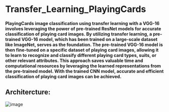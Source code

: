 # Transfer_Learning_PlayingCards
#### PlayingCards image classification using transfer learning with a VGG-16 involves leveraging the power of pre-trained ResNet models for accurate classification of playing card images. By utilizing transfer learning, a pre-trained VGG-16 model, which has been trained on a large-scale dataset like ImageNet, serves as the foundation. The pre-trained VGG-16 model is then fine-tuned on a specific dataset of playing card images, allowing it to learn to recognize and classify different playing card types, suits, or other relevant attributes. This approach saves valuable time and computational resources by leveraging the learned representations from the pre-trained model. With the trained CNN model, accurate and efficient classification of playing card images can be achieved.

## Architercture:

![image](https://github.com/sambatsy/Transfer_Learning_PlayingCards_Classification/assets/109087333/52c7653f-ff91-49e7-9ad5-5cceb335a0e5)
